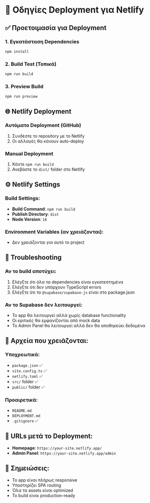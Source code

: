 # 🚀 Οδηγίες Deployment για Netlify

## ✅ Προετοιμασία για Deployment

### 1. Εγκατάσταση Dependencies
```bash
npm install
```

### 2. Build Test (Τοπικά)
```bash
npm run build
```

### 3. Preview Build
```bash
npm run preview
```

## 🌐 Netlify Deployment

### Αυτόματο Deployment (GitHub)
1. Συνδέστε το repository με το Netlify
2. Οι αλλαγές θα κάνουν auto-deploy

### Manual Deployment
1. Κάντε `npm run build`
2. Ανεβάστε το `dist/` folder στο Netlify

## ⚙️ Netlify Settings

### Build Settings:
- **Build Command**: `npm run build`
- **Publish Directory**: `dist`
- **Node Version**: `18`

### Environment Variables (αν χρειάζονται):
- Δεν χρειάζονται για αυτό το project

## 🔧 Troubleshooting

### Αν το build αποτύχει:
1. Ελέγξτε ότι όλα τα dependencies είναι εγκατεστημένα
2. Ελέγξτε ότι δεν υπάρχουν TypeScript errors
3. Ελέγξτε ότι το `@supabase/supabase-js` είναι στο package.json

### Αν το Supabase δεν λειτουργεί:
- Το app θα λειτουργεί αλλά χωρίς database functionality
- Οι κριτικές θα εμφανίζονται από mock data
- Το Admin Panel θα λειτουργεί αλλά δεν θα αποθηκεύει δεδομένα

## 📁 Αρχεία που χρειάζονται:

### Υποχρεωτικά:
- `package.json` ✅
- `vite.config.ts` ✅
- `netlify.toml` ✅
- `src/` folder ✅
- `public/` folder ✅

### Προαιρετικά:
- `README.md`
- `DEPLOYMENT.md`
- `.gitignore` ✅

## 🎯 URLs μετά το Deployment:

- **Homepage**: `https://your-site.netlify.app/`
- **Admin Panel**: `https://your-site.netlify.app/admin`

## 📝 Σημειώσεις:

- Το app είναι πλήρως responsive
- Υποστηρίζει SPA routing
- Όλα τα assets είναι optimized
- Το build είναι production-ready
